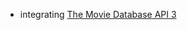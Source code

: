 - integrating [The Movie Database API 3](https://developers.themoviedb.org/3/getting-started/introduction)

